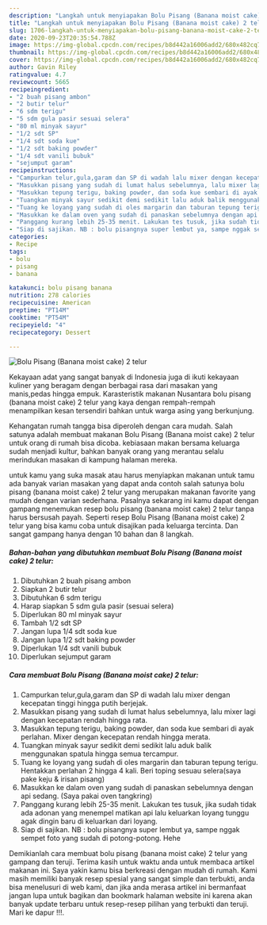 ```yaml
---
description: "Langkah untuk menyiapakan Bolu Pisang (Banana moist cake) 2 telur Terbukti"
title: "Langkah untuk menyiapakan Bolu Pisang (Banana moist cake) 2 telur Terbukti"
slug: 1706-langkah-untuk-menyiapakan-bolu-pisang-banana-moist-cake-2-telur-terbukti
date: 2020-09-23T20:35:54.788Z
image: https://img-global.cpcdn.com/recipes/b8d442a16006add2/680x482cq70/bolu-pisang-banana-moist-cake-2-telur-foto-resep-utama.jpg
thumbnail: https://img-global.cpcdn.com/recipes/b8d442a16006add2/680x482cq70/bolu-pisang-banana-moist-cake-2-telur-foto-resep-utama.jpg
cover: https://img-global.cpcdn.com/recipes/b8d442a16006add2/680x482cq70/bolu-pisang-banana-moist-cake-2-telur-foto-resep-utama.jpg
author: Gavin Riley
ratingvalue: 4.7
reviewcount: 5665
recipeingredient:
- "2 buah pisang ambon"
- "2 butir telur"
- "6 sdm terigu"
- "5 sdm gula pasir sesuai selera"
- "80 ml minyak sayur"
- "1/2 sdt SP"
- "1/4 sdt soda kue"
- "1/2 sdt baking powder"
- "1/4 sdt vanili bubuk"
- "sejumput garam"
recipeinstructions:
- "Campurkan telur,gula,garam dan SP di wadah lalu mixer dengan kecepatan tinggi hingga putih berjejak."
- "Masukkan pisang yang sudah di lumat halus sebelumnya, lalu mixer lagi dengan kecepatan rendah hingga rata."
- "Masukkan tepung terigu, baking powder, dan soda kue sembari di ayak perlahan. Mixer dengan kecepatan rendah hingga merata."
- "Tuangkan minyak sayur sedikit demi sedikit lalu aduk balik menggunakan spatula hingga semua tercampur."
- "Tuang ke loyang yang sudah di oles margarin dan taburan tepung terigu. Hentakkan perlahan 2 hingga 4 kali. Beri toping sesuau selera(saya pake keju &amp; irisan pisang)"
- "Masukkan ke dalam oven yang sudah di panaskan sebelumnya dengan api sedang. (Saya pakai oven tangkring)"
- "Panggang kurang lebih 25-35 menit. Lakukan tes tusuk, jika sudah tidak ada adonan yang menempel matikan api lalu keluarkan loyang tunggu agak dingin baru di keluarkan dari loyang."
- "Siap di sajikan. NB : bolu pisangnya super lembut ya, sampe nggak sempet foto yang sudah di potong-potong. Hehe"
categories:
- Recipe
tags:
- bolu
- pisang
- banana

katakunci: bolu pisang banana 
nutrition: 278 calories
recipecuisine: American
preptime: "PT14M"
cooktime: "PT54M"
recipeyield: "4"
recipecategory: Dessert

---
```



![Bolu Pisang (Banana moist cake) 2 telur](https://img-global.cpcdn.com/recipes/b8d442a16006add2/680x482cq70/bolu-pisang-banana-moist-cake-2-telur-foto-resep-utama.jpg)

Kekayaan adat yang sangat banyak di Indonesia juga di ikuti kekayaan kuliner yang beragam dengan berbagai rasa dari masakan yang manis,pedas hingga empuk. Karasteristik makanan Nusantara bolu pisang (banana moist cake) 2 telur yang kaya dengan rempah-rempah menampilkan kesan tersendiri bahkan untuk warga asing yang berkunjung.


Kehangatan rumah tangga bisa diperoleh dengan cara mudah. Salah satunya adalah membuat makanan Bolu Pisang (Banana moist cake) 2 telur untuk orang di rumah bisa dicoba. kebiasaan makan bersama keluarga sudah menjadi kultur, bahkan banyak orang yang merantau selalu merindukan masakan di kampung halaman mereka.



untuk kamu yang suka masak atau harus menyiapkan makanan untuk tamu ada banyak varian masakan yang dapat anda contoh salah satunya bolu pisang (banana moist cake) 2 telur yang merupakan makanan favorite yang mudah dengan varian sederhana. Pasalnya sekarang ini kamu dapat dengan gampang menemukan resep bolu pisang (banana moist cake) 2 telur tanpa harus bersusah payah.
Seperti resep Bolu Pisang (Banana moist cake) 2 telur yang bisa kamu coba untuk disajikan pada keluarga tercinta. Dan sangat gampang hanya dengan 10 bahan dan 8 langkah.


<!--inarticleads1-->

##### Bahan-bahan yang dibutuhkan membuat Bolu Pisang (Banana moist cake) 2 telur:

1. Dibutuhkan 2 buah pisang ambon
1. Siapkan 2 butir telur
1. Dibutuhkan 6 sdm terigu
1. Harap siapkan 5 sdm gula pasir (sesuai selera)
1. Diperlukan 80 ml minyak sayur
1. Tambah 1/2 sdt SP
1. Jangan lupa 1/4 sdt soda kue
1. Jangan lupa 1/2 sdt baking powder
1. Diperlukan 1/4 sdt vanili bubuk
1. Diperlukan sejumput garam




<!--inarticleads2-->

##### Cara membuat  Bolu Pisang (Banana moist cake) 2 telur:

1. Campurkan telur,gula,garam dan SP di wadah lalu mixer dengan kecepatan tinggi hingga putih berjejak.
1. Masukkan pisang yang sudah di lumat halus sebelumnya, lalu mixer lagi dengan kecepatan rendah hingga rata.
1. Masukkan tepung terigu, baking powder, dan soda kue sembari di ayak perlahan. Mixer dengan kecepatan rendah hingga merata.
1. Tuangkan minyak sayur sedikit demi sedikit lalu aduk balik menggunakan spatula hingga semua tercampur.
1. Tuang ke loyang yang sudah di oles margarin dan taburan tepung terigu. Hentakkan perlahan 2 hingga 4 kali. Beri toping sesuau selera(saya pake keju &amp; irisan pisang)
1. Masukkan ke dalam oven yang sudah di panaskan sebelumnya dengan api sedang. (Saya pakai oven tangkring)
1. Panggang kurang lebih 25-35 menit. Lakukan tes tusuk, jika sudah tidak ada adonan yang menempel matikan api lalu keluarkan loyang tunggu agak dingin baru di keluarkan dari loyang.
1. Siap di sajikan. NB : bolu pisangnya super lembut ya, sampe nggak sempet foto yang sudah di potong-potong. Hehe




Demikianlah cara membuat bolu pisang (banana moist cake) 2 telur yang gampang dan teruji. Terima kasih untuk waktu anda untuk membaca artikel makanan ini. Saya yakin kamu bisa berkreasi dengan mudah di rumah. Kami masih memiliki banyak resep spesial yang sangat simple dan terbukti, anda bisa menelusuri di web kami, dan jika anda merasa artikel ini bermanfaat jangan lupa untuk bagikan dan bookmark halaman website ini karena akan banyak update terbaru untuk resep-resep pilihan yang terbukti dan teruji. Mari ke dapur !!!. 
